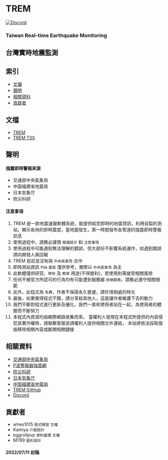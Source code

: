 # TREM
[![Discord](https://img.shields.io/discord/926545182407688273?color=%237289DA&logo=discord&logoColor=white)](https://discord.gg/5dbHqV8ees)
### **Taiwan Real-time Earthquake Monitoring**
## **台灣實時地震監測**

## 索引
- [文檔](#文檔)
- [聲明](#聲明)
- [相關資料](#相關資料)
- [貢獻者](#貢獻者)

## 文檔
- [TREM](https://hackmd.io/@n5w-HNYMQUmvhV6t1kor5g/Bkqtwduo9)
- [TREM TSS](https://hackmd.io/@n5w-HNYMQUmvhV6t1kor5g/r1egEt_s5)

## 聲明
#### 強震即時警報來源
- 交通部中央氣象局
- 中国福建省地震局
- 日本気象庁
- 防災科研

#### 注意事項
1. TREM 是一款地震速報軟體系統，能提供給您即時的地震資訊，利用自製的測站，顯示各地的即時震度，當地震發生，第一時間發布各管道的強震即時警報訊息
2. 使用過程中，請務必謹慎 `閱讀提示` 和 `注意事項`
3. 使用過程中可能遇到無法理解的錯誤，但大部份不影響系統運作，如遇到錯誤請向開發人員回報
4. TREM 目前並沒有與 `中央氣象局` 合作
5. 即時測站資訊 `PGA` `震度` 僅供參考，實際以 `中央氣象局` 為主
6. 此軟體僅供研究、`學術` 及 `教育` 用途(不得營利)，若使用則需接受相關風險
7. 任何不被官方所認可的行為均有可能遭到服務器 `拒絕服務`，請務必遵守相關規範
8. 此外，此程式為 `免費`，作者不保證永久營運，請珍惜相處的時光
9. 最後，如果覺得程式不錯，請分享給其他人，這是讓作者維護下去的動力
10. 我們不斷對程式進行更新及優化，我們一直和使用者站在一起，為使用者的體驗而不斷努力
11. 本程式內資源均由網際網路收集而來， 當權利人發現在本程式所提供的內容侵犯其著作權時，請聯繫客服並請權利人提供相關文件連結， 本站將依法採取措施移除相關內容或斷開相關鏈接

## 相關資料
- [交通部中央氣象局](https://www.cwb.gov.tw/V8/C/)
- [P波警報器強震網](https://palert.earth.sinica.edu.tw/)
- [防災科研](https://www.bosai.go.jp/)
- [日本気象庁](https://www.jma.go.jp/jma/index.html)
- [中国福建省地震局](http://www.fjdzj.gov.cn/)
- [TREM GitHub](https://github.com/ExpTechTW/TREM)
- [Discord](https://discord.gg/5dbHqV8ees)

## 貢獻者
- whes1015 `程式開發` `文檔`
- Kamiya `介面設計`
- eggrollpvp `資料處理` `文檔`
- M789 `圖形設計`

#### 2022/07/11 初稿
